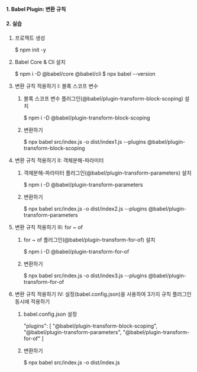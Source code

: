 #### 1. Babel Plugin: 변환 규칙


#### 2. 실습
1. 프로젝트 생성
   
    $ npm init -y


2. Babel Core & Cli 설치
    
    $ npm i -D @babel/core @babel/cli
    $ npx babel --version


3. 변환 규칙 적용하기 I: 블록 스코프 변수

   1) 블록 스코프 변수 플러그인(@babel/plugin-transform-block-scoping) 설치
    
        $ npm i -D @babel/plugin-transform-block-scoping

   2) 변환하기            
    
        $ npx babel src/index.js -o dist/index1.js --plugins @babel/plugin-transform-block-scoping


4. 변환 규칙 적용하기 II: 객체분해-파라미터

   1) 객체분해-파라미터 플러그인(@babel/plugin-transform-parameters) 설치
    
        $ npm i -D @babel/plugin-transform-parameters

   2) 변환하기

        $ npx babel src/index.js -o dist/index2.js --plugins @babel/plugin-transform-parameters


5. 변환 규칙 적용하기 III: for ~ of

   1) for ~ of 플러그인(@babel/plugin-transform-for-of) 설치
    
        $ npm i -D @babel/plugin-transform-for-of

   2) 변환하기
    
        $ npx babel src/index.js -o dist/index3.js --plugins @babel/plugin-transform-for-of


6. 변환 규칙 적용하기 IV: 설정(babel.config.json)을 사용하여 3가지 규칙 플러그인 동시에 적용하기 
   
   1) babel.config.json 설정

        "plugins": [
            "@babel/plugin-transform-block-scoping",
            "@babel/plugin-transform-parameters",
            "@babel/plugin-transform-for-of"
        ]

   2) 변환하기

        $ npx babel src/index.js -o dist/index.js 
